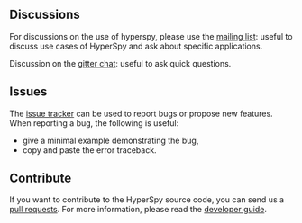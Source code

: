 ## Discussions

For discussions on the use of hyperspy, please use the [mailing list](http://groups.google.com/group/hyperspy-users): useful to discuss use cases of HyperSpy and ask about specific applications.

Discussion on the [gitter chat](https://gitter.im/hyperspy/hyperspy): useful to ask quick questions.

## Issues

The [issue tracker](https://github.com/hyperspy/hyperspy/issues) can be used to report bugs or propose new features. When reporting a bug, the following is useful:
- give a minimal example demonstrating the bug,
- copy and paste the error traceback.

## Contribute

If you want to contribute to the HyperSpy source code, you can send us a [pull requests](https://github.com/hyperspy/hyperspy/pulls). For more information, please read the [developer guide](http://hyperspy.org/hyperspy-doc/current/dev_guide.html).

